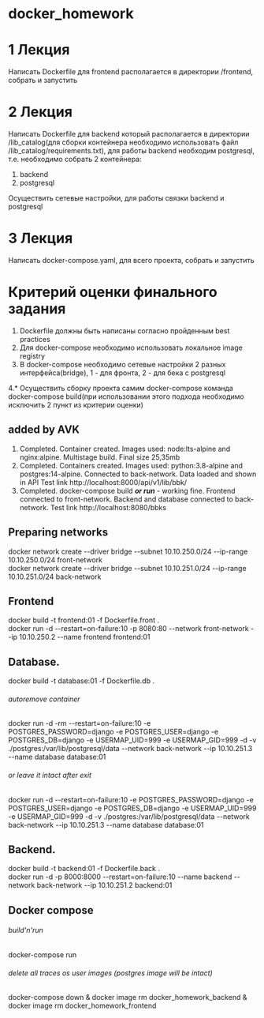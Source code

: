 # docker_homework
# 1 Лекция
Написать Dockerfile для frontend располагается в директории /frontend, собрать и запустить
# 2 Лекция
Написать Dockerfile для backend который располагается в директории /lib_catalog(для сборки контейнера необходимо использовать файл /lib_catalog/requirements.txt), для работы backend необходим postgresql, т.е. необходимо собрать 2 контейнера:
1. backend
2. postgresql

Осуществить сетевые настройки, для работы связки backend и postgresql
# 3 Лекция
Написать docker-compose.yaml, для всего проекта, собрать и запустить

# Критерий оценки финального задания
1. Dockerfile должны быть написаны согласно пройденным best practices
2. Для docker-compose необходимо использовать локальное image registry
3. В docker-compose необходимо сетевые настройки 2 разных интерфейса(bridge), 1 - для фронта, 2 - для бека с postgresql

4.* Осуществить сборку проекта самим docker-compose команда docker-compose build(при использовании этого подхода необходимо исключить 2 пункт из критерии оценки)

## added by AVK

1. Completed. Container created. Images used: node:lts-alpine and nginx:alpine. Multistage build. Final size 25,35mb
2. Completed. Containers created. Images used: python:3.8-alpine and postgres:14-alpine. Connected to back-network. Data loaded and shown in API
    Test link http://localhost:8000/api/v1/lib/bbk/
3. Completed. docker-compose build ***or run*** - working fine. Frontend connected to front-network. Backend and database connected to back-network.
    Test link http://localhost:8080/bbks

## Preparing networks

docker network create --driver bridge --subnet 10.10.250.0/24 --ip-range 10.10.250.0/24 front-network  
docker network create --driver bridge --subnet 10.10.251.0/24 --ip-range 10.10.251.0/24 back-network  
## Frontend  
docker build -t frontend:01 -f Dockerfile.front .  
docker run -d --restart=on-failure:10 -p 8080:80 --network front-network --ip 10.10.250.2 --name frontend frontend:01  
## Database.  
docker build -t database:01 -f Dockerfile.db .  
###### autoremove container  
docker run -d -rm --restart=on-failure:10 -e POSTGRES_PASSWORD=django -e POSTGRES_USER=django -e POSTGRES_DB=django -e USERMAP_UID=999 -e USERMAP_GID=999 -d -v ./postgres:/var/lib/postgresql/data --network back-network --ip 10.10.251.3 --name database database:01  
###### or leave it intact after exit  
docker run -d --restart=on-failure:10 -e POSTGRES_PASSWORD=django -e POSTGRES_USER=django -e POSTGRES_DB=django -e USERMAP_UID=999 -e USERMAP_GID=999 -d -v ./postgres:/var/lib/postgresql/data --network back-network --ip 10.10.251.3 --name database database:01  
## Backend.  
docker build -t backend:01 -f Dockerfile.back .  
docker run -d -p 8000:8000 --restart=on-failure:10 --name backend --network back-network --ip 10.10.251.2 backend:01

## Docker compose  
###### build'n'run
docker-compose run  
###### delete all traces os user images (postgres image will be intact)  
docker-compose down & docker image rm docker_homework_backend & docker image rm docker_homework_frontend
